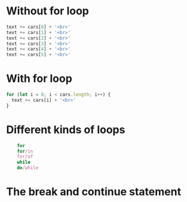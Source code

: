 # Without for loop

```javascript
text += cars[0] + '<br>'
text += cars[1] + '<br>'
text += cars[2] + '<br>'
text += cars[3] + '<br>'
text += cars[4] + '<br>'
text += cars[5] + '<br>'
```

# With for loop

```javascript
for (let i = 0; i < cars.length; i++) {
  text += cars[i] + '<br>'
}
```

# Different kinds of loops

```javascript
    for
    for/in
    for/of
    while
    do/while
```

# The **break** and **continue** statement
